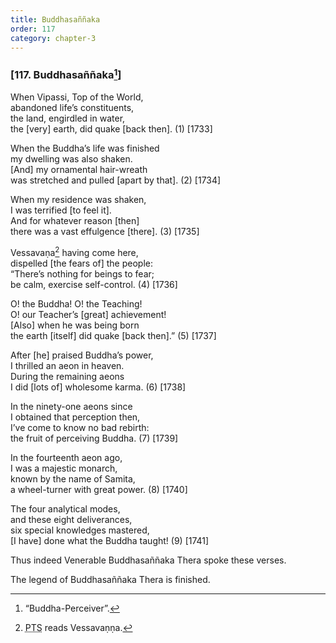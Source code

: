 ```yaml
---
title: Buddhasaññaka
order: 117
category: chapter-3
---
```


### \[117. Buddhasaññaka[^1]\]

When Vipassi, Top of the World,  
abandoned life’s constituents,  
the land, engirdled in water,  
the \[very\] earth, did quake \[back then\]. (1) \[1733\]

When the Buddha’s life was finished  
my dwelling was also shaken.  
\[And\] my ornamental hair-wreath  
was stretched and pulled \[apart by that\]. (2) \[1734\]

When my residence was shaken,  
I was terrified \[to feel it\].  
And for whatever reason \[then\]  
there was a vast effulgence \[there\]. (3) \[1735\]

Vessavaṇa[^2] having come here,  
dispelled \[the fears of\] the people:  
“There’s nothing for beings to fear;  
be calm, exercise self-control. (4) \[1736\]

O! the Buddha! O! the Teaching!  
O! our Teacher’s \[great\] achievement!  
\[Also\] when he was being born  
the earth \[itself\] did quake \[back then\].” (5) \[1737\]

After \[he\] praised Buddha’s power,  
I thrilled an aeon in heaven.  
During the remaining aeons  
I did \[lots of\] wholesome karma. (6) \[1738\]

In the ninety-one aeons since  
I obtained that perception then,  
I’ve come to know no bad rebirth:  
the fruit of perceiving Buddha. (7) \[1739\]

In the fourteenth aeon ago,  
I was a majestic monarch,  
known by the name of Samita,  
a wheel-turner with great power. (8) \[1740\]

The four analytical modes,  
and these eight deliverances,  
six special knowledges mastered,  
\[I have\] done what the Buddha taught! (9) \[1741\]

Thus indeed Venerable Buddhasaññaka Thera spoke these verses.

The legend of Buddhasaññaka Thera is finished.

[^1]: “Buddha-Perceiver”.

[^2]: <abbr title="Pali Text Society">PTS</abbr> reads Vessavaṇṇa.
